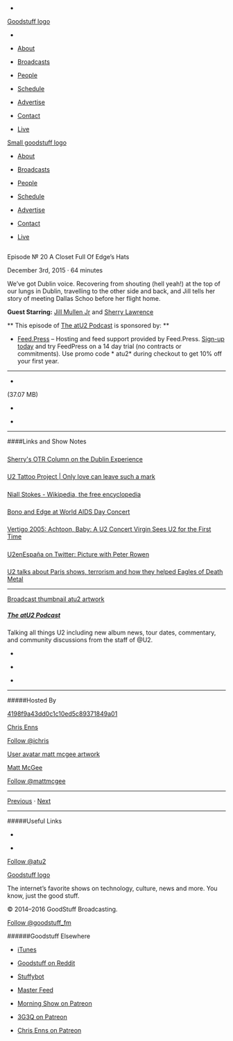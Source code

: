 

-
[Goodstuff logo](http://www.goodstuff.fm/)[](/assets/goodstuff_logo-17c1fe6f378352de5d7345f76152130b.svg)

-


-  [About](/about)

-  [Broadcasts](/broadcasts)

-  [People](/people)

-  [Schedule](/schedule)

-  [Advertise](/advertise)

-  [Contact](/contact)

-  [Live](/live)


[Small goodstuff logo](http://www.goodstuff.fm/)[](/assets/small_goodstuff_logo-bf032e72b9ec41494f4d90905f1ad619.svg)


-  [About](/about)

-  [Broadcasts](/broadcasts)

-  [People](/people)

-  [Schedule](/schedule)

-  [Advertise](/advertise)

-  [Contact](/contact)

-  [Live](/live)


##
Episode № 20
A Closet Full Of Edge’s Hats


December 3rd, 2015
·
64
minutes


We’ve got Dublin voice. Recovering from shouting (hell yeah!) at the top of our lungs in Dublin, travelling to the other side and back, and Jill tells her story of meeting Dallas Schoo before her flight home.


**Guest Starring:**
[Jill Mullen Jr](/people/jill-mullenjr) and  [Sherry Lawrence](/people/sherry-lawrence)


**
This episode of
[The atU2 Podcast](/atu2)
is sponsored by:
**


-  [Feed.Press](http://feed.press/atu2) – Hosting and feed support provided by Feed.Press.  [Sign-up today](http://feed.press/atu2) and try FeedPress on a 14 day trial (no contracts or commitments). Use promo code * atu2* during checkout to get 10% off your first year.


------------------------------


-
[](http://podcasts-1.feedpress.co/12572/atu2-20.mp3)(37.07 MB)

-
[](http://twitter.com/intent/tweet?text=The%20atU2%20Podcast%20%E2%84%96%2020%20on%20@goodstuff_fm%20-%20http://goodstuff.fm/atu2/20)

-
[](http://www.facebook.com/sharer/sharer.php?u=http://goodstuff.fm/atu2/20)


------------------------------


####Links and Show Notes

#####
[Sherry's OTR Column on the Dublin Experience](http://www.atu2.com/news/column-off-the-record--vol-15-699.html)


#####
[U2 Tattoo Project | Only love can leave such a mark](http://u2tattooproject.com/)


#####
[Niall Stokes - Wikipedia, the free encyclopedia](https://en.wikipedia.org/wiki/Niall_Stokes)


#####
[Bono and Edge at World AIDS Day Concert](http://www.atu2.com/news/bono-and-edge-at-world-aids-day-concert.html)


#####
[Vertigo 2005: Achtoon, Baby: A U2 Concert Virgin Sees U2 for the First Time](http://www.atu2.com/news/vertigo-2005-achtoon-baby-a-u2-concert-virgin-sees-u2-for-the-first-time.html)


#####
[U2enEspaña on Twitter: Picture with Peter Rowen](https://twitter.com/U2enEspana/status/671264606296391680)


#####
[U2 talks about Paris shows, terrorism and how they helped Eagles of Death Metal](http://www.atu2.com/news/u2-talks-about-paris-shows-terrorism-and-how-they-helped-eagles-of-death-metal.html)


------------------------------


[Broadcast thumbnail atu2 artwork](/atu2)[](https://goodstuffs3.s3.amazonaws.com/uploads/broadcast/image/34/broadcast_thumbnail_atu2_artwork.png)

##### [The atU2 Podcast](/atu2)


Talking all things U2 including new album news, tour dates, commentary, and community discussions from the staff of @U2.

-
[](https://itunes.apple.com/ca/podcast/the-atu2-podcast/id1018994132?mt=2)

-
[](http://feeds.goodstuff.fm/atu2)

-
[](mailto:chris@goodstuff.fm?cc=sponsorship%40goodstuff.fm&subject=%5BGoodStuff%20FM%5D%20Sponsorship%20Inquiry%20for%20The%20atU2%20Podcast)


------------------------------


#####Hosted By


[4198f9a43dd0c1c10ed5c89371849a01](/people/chris-enns)[](http://gravatar.com/avatar/4198f9a43dd0c1c10ed5c89371849a01.png?s=300&r=pg)

[Chris Enns](/people/chris-enns)


[Follow @ichris](https://twitter.com/ichris)


[User avatar matt mcgee artwork](/people/matt-mcgee)[](https://goodstuffs3.s3.amazonaws.com/uploads/user/avatar/81/user_avatar_matt-mcgee_artwork.png)

[Matt McGee](/people/matt-mcgee)


[Follow @mattmcgee](https://twitter.com/mattmcgee)


------------------------------


[Previous](/atu2/19)
·
[Next](/atu2/21)


------------------------------


#####Useful Links

-
[](mailto:chris@goodstuff.fm?subject=%5BGoodstuff%20FM%5D%20Feedback%20for%20The%20atU2%20Podcast)

-
[Follow @atu2](https://twitter.com/atu2)


[Goodstuff logo](http://www.goodstuff.fm/)[](/assets/goodstuff_logo-17c1fe6f378352de5d7345f76152130b.svg)


The internet’s favorite shows on technology, culture, news and more. You know, just the good stuff.


© 2014–2016 GoodStuff Broadcasting.

[Follow @goodstuff_fm](https://twitter.com/goodstufffm)


######Goodstuff Elsewhere

-  [iTunes](https://itunes.apple.com/us/artist/goodstuff-fm/id843385597?mt=2)

-  [Goodstuff on Reddit](https://www.reddit.com/r/Goodstuff_fm/)

-  [Stuffybot](http://stuffybot.goodstuff.fm)

-  [Master Feed](/master/feed)

-  [Morning Show on Patreon](https://www.patreon.com/morningshow)

-  [3G3Q on Patreon](https://www.patreon.com/3g3q)

-  [Chris Enns on Patreon](https://www.patreon.com/ichris)
